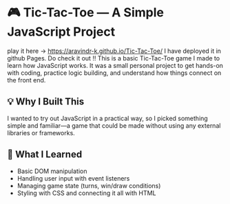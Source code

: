 # 🎮 Tic-Tac-Toe — A Simple JavaScript Project

play it here -> https://aravindr-k.github.io/Tic-Tac-Toe/
I have deployed it in github Pages. Do check it out !!
This is a basic Tic-Tac-Toe game I made to learn how JavaScript works. It was a small personal project to get hands-on with coding, practice logic building, and understand how things connect on the front end.

## 💡 Why I Built This
I wanted to try out JavaScript in a practical way, so I picked something simple and familiar—a game that could be made without using any external libraries or frameworks.

## 🧠 What I Learned
- Basic DOM manipulation
- Handling user input with event listeners
- Managing game state (turns, win/draw conditions)
- Styling with CSS and connecting it all with HTML


